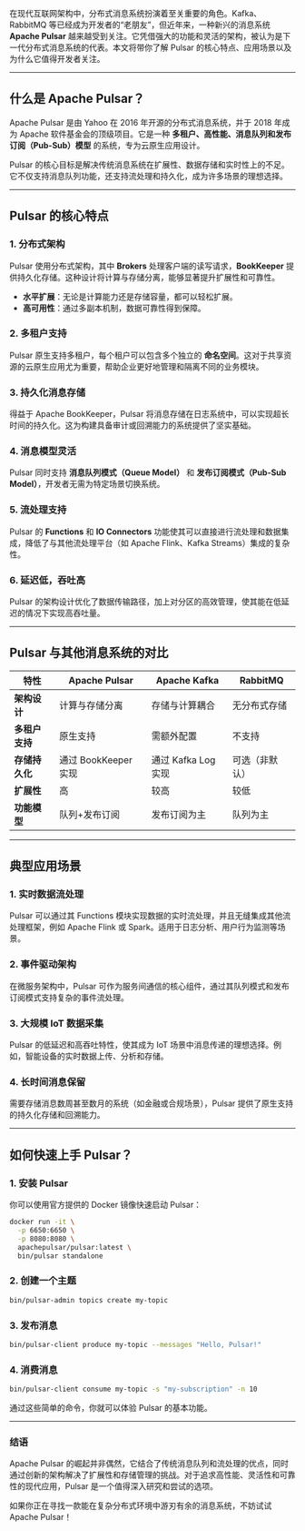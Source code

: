 
在现代互联网架构中，分布式消息系统扮演着至关重要的角色。Kafka、RabbitMQ 等已经成为开发者的“老朋友”，但近年来，一种新兴的消息系统 **Apache Pulsar** 越来越受到关注。它凭借强大的功能和灵活的架构，被认为是下一代分布式消息系统的代表。本文将带你了解 Pulsar 的核心特点、应用场景以及为什么它值得开发者关注。

---

## 什么是 Apache Pulsar？

Apache Pulsar 是由 Yahoo 在 2016 年开源的分布式消息系统，并于 2018 年成为 Apache 软件基金会的顶级项目。它是一种 **多租户、高性能、消息队列和发布订阅（Pub-Sub）模型** 的系统，专为云原生应用设计。

Pulsar 的核心目标是解决传统消息系统在扩展性、数据存储和实时性上的不足。它不仅支持消息队列功能，还支持流处理和持久化，成为许多场景的理想选择。

---

## Pulsar 的核心特点

### 1. **分布式架构**
Pulsar 使用分布式架构，其中 **Brokers** 处理客户端的读写请求，**BookKeeper** 提供持久化存储。这种设计将计算与存储分离，能够显著提升扩展性和可靠性。

- **水平扩展**：无论是计算能力还是存储容量，都可以轻松扩展。
- **高可用性**：通过多副本机制，数据可靠性得到保障。

### 2. **多租户支持**
Pulsar 原生支持多租户，每个租户可以包含多个独立的 **命名空间**。这对于共享资源的云原生应用尤为重要，帮助企业更好地管理和隔离不同的业务模块。

### 3. **持久化消息存储**
得益于 Apache BookKeeper，Pulsar 将消息存储在日志系统中，可以实现超长时间的持久化。这为构建具备审计或回溯能力的系统提供了坚实基础。

### 4. **消息模型灵活**
Pulsar 同时支持 **消息队列模式（Queue Model）** 和 **发布订阅模式（Pub-Sub Model）**，开发者无需为特定场景切换系统。

### 5. **流处理支持**
Pulsar 的 **Functions** 和 **IO Connectors** 功能使其可以直接进行流处理和数据集成，降低了与其他流处理平台（如 Apache Flink、Kafka Streams）集成的复杂性。

### 6. **延迟低，吞吐高**
Pulsar 的架构设计优化了数据传输路径，加上对分区的高效管理，使其能在低延迟的情况下实现高吞吐量。

---

## Pulsar 与其他消息系统的对比

| 特性            | Apache Pulsar         | Apache Kafka          | RabbitMQ             |
|-----------------|-----------------------|-----------------------|----------------------|
| **架构设计**    | 计算与存储分离        | 存储与计算耦合        | 无分布式存储         |
| **多租户支持**  | 原生支持              | 需额外配置            | 不支持               |
| **存储持久化**  | 通过 BookKeeper 实现  | 通过 Kafka Log 实现   | 可选（非默认）       |
| **扩展性**      | 高                    | 较高                  | 较低                 |
| **功能模型**    | 队列+发布订阅         | 发布订阅为主          | 队列为主             |

---

## 典型应用场景

### 1. **实时数据流处理**
Pulsar 可以通过其 Functions 模块实现数据的实时流处理，并且无缝集成其他流处理框架，例如 Apache Flink 或 Spark。适用于日志分析、用户行为监测等场景。

### 2. **事件驱动架构**
在微服务架构中，Pulsar 可作为服务间通信的核心组件，通过其队列模式和发布订阅模式支持复杂的事件流处理。

### 3. **大规模 IoT 数据采集**
Pulsar 的低延迟和高吞吐特性，使其成为 IoT 场景中消息传递的理想选择。例如，智能设备的实时数据上传、分析和存储。

### 4. **长时间消息保留**
需要存储消息数周甚至数月的系统（如金融或合规场景），Pulsar 提供了原生支持的持久化存储和回溯能力。

---

## 如何快速上手 Pulsar？

### 1. 安装 Pulsar
你可以使用官方提供的 Docker 镜像快速启动 Pulsar：

```bash
docker run -it \
  -p 6650:6650 \
  -p 8080:8080 \
  apachepulsar/pulsar:latest \
  bin/pulsar standalone
```

### 2. 创建一个主题
```bash
bin/pulsar-admin topics create my-topic
```

### 3. 发布消息
```bash
bin/pulsar-client produce my-topic --messages "Hello, Pulsar!"
```

### 4. 消费消息
```bash
bin/pulsar-client consume my-topic -s "my-subscription" -n 10
```

通过这些简单的命令，你就可以体验 Pulsar 的基本功能。

---

### 结语

Apache Pulsar 的崛起并非偶然，它结合了传统消息队列和流处理的优点，同时通过创新的架构解决了扩展性和存储管理的挑战。对于追求高性能、灵活性和可靠性的现代应用，Pulsar 是一个值得深入研究和尝试的选项。

如果你正在寻找一款能在复杂分布式环境中游刃有余的消息系统，不妨试试 Apache Pulsar！